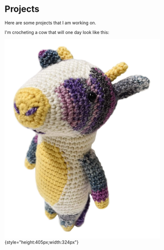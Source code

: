 # Projects

Here are some projects that I am working on. 

I'm crocheting a cow that will one day look like this:

![cow](/media/naska-cow.webp "cow"){style="height:405px;width:324px"}
